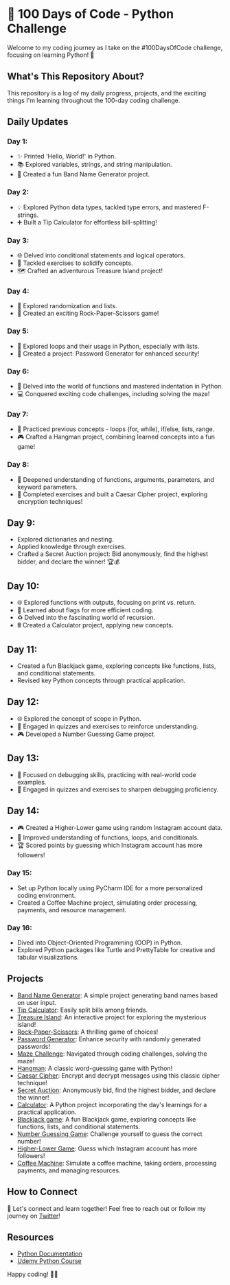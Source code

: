 # 🚀 100 Days of Code - Python Challenge

Welcome to my coding journey as I take on the #100DaysOfCode challenge, focusing on learning Python! 🐍

## What's This Repository About?

This repository is a log of my daily progress, projects, and the exciting things I'm learning throughout the 100-day coding challenge.

## Daily Updates

### Day 1:
- ✨ Printed 'Hello, World!' in Python.
- 📚 Explored variables, strings, and string manipulation.
- 🎸 Created a fun Band Name Generator project.
### Day 2:
- 💡 Explored Python data types, tackled type errors, and mastered F-strings.
- ➕ Built a Tip Calculator for effortless bill-splitting!
### Day 3:
- 🌐 Delved into conditional statements and logical operators.
- 🧠 Tackled exercises to solidify concepts.
- 🗺️ Crafted an adventurous Treasure Island project!
### Day 4:
- 🎲 Explored randomization and lists.
- 🤘 Created an exciting Rock-Paper-Scissors game!
### Day 5:
- 🔄 Explored loops and their usage in Python, especially with lists.
- 🚀 Created a project: Password Generator for enhanced security!
### Day 6:
- 🎉 Delved into the world of functions and mastered indentation in Python.
- 💻 Conquered exciting code challenges, including solving the maze!
### Day 7:
- 🔄 Practiced previous concepts - loops (for, while), if/else, lists, range.
- 🎮 Crafted a Hangman project, combining learned concepts into a fun game!
### Day 8:
- 🔄 Deepened understanding of functions, arguments, parameters, and keyword parameters.
- 💼 Completed exercises and built a Caesar Cipher project, exploring encryption techniques!
## Day 9:
- Explored dictionaries and nesting.
- Applied knowledge through exercises.
- Crafted a Secret Auction project: Bid anonymously, find the highest bidder, and declare the winner! 🏆💰
## Day 10:
- 🌐 Explored functions with outputs, focusing on print vs. return.
- 🚩 Learned about flags for more efficient coding.
- ♻️ Delved into the fascinating world of recursion.
- 🖩 Created a Calculator project, applying new concepts.
## Day 11:
- Created a fun Blackjack game, exploring concepts like functions, lists, and conditional statements.
- Revised key Python concepts through practical application.
## Day 12:
- 🌐 Explored the concept of scope in Python.
- 💼 Engaged in quizzes and exercises to reinforce understanding.
- 🎮 Developed a Number Guessing Game project.
## Day 13:
- 🐞 Focused on debugging skills, practicing with real-world code examples.
- 🧠 Engaged in quizzes and exercises to sharpen debugging proficiency.
## Day 14:
- 🎮 Created a Higher-Lower game using random Instagram account data.
- 🔄 Improved understanding of functions, loops, and conditionals.
- 🏆 Scored points by guessing which Instagram account has more followers!
### Day 15:
- Set up Python locally using PyCharm IDE for a more personalized coding environment.
- Created a Coffee Machine project, simulating order processing, payments, and resource management.
### Day 16:
- Dived into Object-Oriented Programming (OOP) in Python.
- Explored Python packages like Turtle and PrettyTable for creative and tabular visualizations.

## Projects

- [Band Name Generator](https://replit.com/@devwithdeepak/band-name-generator-start#main.py): A simple project generating band names based on user input.
- [Tip Calculator](https://replit.com/@devwithdeepak/tip-calculator-start?run=true#main.py): Easily split bills among friends.
- [Treasure Island](https://replit.com/@devwithdeepak/treasure-island-end?run=true#main.py): An interactive project for exploring the mysterious island!
- [Rock-Paper-Scissors](https://replit.com/@devwithdeepak/rock-paper-scissors-end#main.py): A thrilling game of choices!
- [Password Generator](https://replit.com/@devwithdeepak/password-generator-end#main.py): Enhance security with randomly generated passwords!
- [Maze Challenge](https://reeborg.ca/reeborg.html?lang=en&mode=python&menu=worlds%2Fmenus%2Freeborg_intro_en.json&name=Maze&url=worlds%2Ftutorial_en%2Fmaze1.json): Navigated through coding challenges, solving the maze!
- [Hangman](https://replit.com/@devwithdeepak/Day-7-Hangman-Final#main.py): A classic word-guessing game with Python!
- [Caesar Cipher](https://replit.com/@devwithdeepak/caesar-cipher-4-end#main.py): Encrypt and decrypt messages using this classic cipher technique!
- [Secret Auction](https://replit.com/@devwithdeepak/blind-auction-completed#main.py): Anonymously bid, find the highest bidder, and declare the winner!
- [Calculator](https://replit.com/@devwithdeepak/calculator-final#main.py): A Python project incorporating the day's learnings for a practical application.
- [Blackjack game](https://replit.com/@devwithdeepak/blackjack-final#main.py): A fun Blackjack game, exploring concepts like functions, lists, and conditional statements.
- [Number Guessing Game](https://replit.com/@devwithdeepak/blackjack-final#main.py): Challenge yourself to guess the correct number!
- [Higher-Lower Game](https://replit.com/@devwithdeepak/higher-lower-final#main.py): Guess which Instagram account has more followers!
- [Coffee Machine](https://replit.com/@devwithdeepak/coffe-machine#main.py): Simulate a coffee machine, taking orders, processing payments, and managing resources.

## How to Connect

👋 Let's connect and learn together! Feel free to reach out or follow my journey on [Twitter](https://twitter.com/devwithdeepak)!

## Resources

- [Python Documentation](https://docs.python.org/3/)
- [Udemy Python Course](https://www.udemy.com/share/103IHM3@npXULY79PT27GtIflhBgi_hrNEBQMkCP-wL5gYygjilPWHIsxjB0TY0lS4EBMsfivQ==/)

Happy coding! 🚀✨
